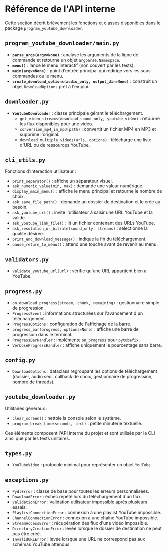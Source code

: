# Référence de l'API interne

Cette section décrit brièvement les fonctions et classes disponibles dans le package `program_youtube_downloader`.

## `program_youtube_downloader/main.py`
- **`parse_args(argv=None)`** : analyse les arguments de la ligne de commande et retourne un objet `argparse.Namespace`.
- **`menu()`** : lance le menu interactif (non couvert par les tests).
- **`main(argv=None)`** : point d'entrée principal qui redirige vers les sous-commandes ou le menu.
- **`create_download_options(audio_only, output_dir=None)`** : construit un objet `DownloadOptions` prêt à l'emploi.

## `downloader.py`
- **`YoutubeDownloader`** : classe principale gérant le téléchargement.
  - `get_video_streams(download_sound_only, youtube_video)` : retourne les flux disponibles pour une vidéo.
  - `conversion_mp4_in_mp3(path)` : convertit un fichier MP4 en MP3 et supprime l'original.
  - `download_multiple_videos(urls, options)` : télécharge une liste d'URL ou de ressources YouTube.

## `cli_utils.py`
Fonctions d'interaction utilisateur :
- `print_separator()` : affiche un séparateur visuel.
- `ask_numeric_value(min, max)` : demande une valeur numérique.
- `display_main_menu()` : affiche le menu principal et retourne le nombre de choix.
- `ask_save_file_path()` : demande un dossier de destination et le crée au besoin.
- `ask_youtube_url()` : invite l'utilisateur à saisir une URL YouTube et la valide.
- `ask_youtube_link_file()` : lit un fichier contenant des URLs YouTube.
- `ask_resolution_or_bitrate(sound_only, streams)` : sélectionne la qualité désirée.
- `print_end_download_message()` : indique la fin du téléchargement.
- `pause_return_to_menu()` : attend une touche avant de revenir au menu.

## `validators.py`
- `validate_youtube_url(url)` : vérifie qu'une URL appartient bien à YouTube.

## `progress.py`
- `on_download_progress(stream, chunk, remaining)` : gestionnaire simple de progression.
- `ProgressEvent` : informations structurées sur l'avancement d'un téléchargement.
- `ProgressOptions` : configuration de l'affichage de la barre.
- `progress_bar(progress, options=None)` : affiche une barre de progression dans le terminal.
- `ProgressBarHandler` : implémente `on_progress` pour `pytubefix`.
- `VerboseProgressHandler` : affiche uniquement le pourcentage sans barre.

## `config.py`
- `DownloadOptions` : dataclass regroupant les options de téléchargement (dossier, audio seul, callback de choix, gestionnaire de progression, nombre de threads).

## `youtube_downloader.py`
Utilitaires généraux :
- `clear_screen()` : nettoie la console selon le système.
- `program_break_time(seconds, text)` : petite minuterie textuelle.

Ces éléments composent l'API interne du projet et sont utilisés par la CLI ainsi que par les tests unitaires.

## `types.py`
- `YouTubeVideo` : protocole minimal pour représenter un objet `YouTube`.

## `exceptions.py`
- `PydlError` : classe de base pour toutes les erreurs personnalisées.
- `DownloadError` : échec répété lors du téléchargement d'un flux.
- `ValidationError` : validation utilisateur impossible après plusieurs essais.
- `PlaylistConnectionError` : connexion à une playlist YouTube impossible.
- `ChannelConnectionError` : connexion à une chaîne YouTube impossible.
- `StreamAccessError` : récupération des flux d'une vidéo impossible.
- `DirectoryCreationError` : levée lorsque le dossier de destination ne peut pas être créé.
- `InvalidURLError` : levée lorsque une URL ne correspond pas aux schémas YouTube attendus.
